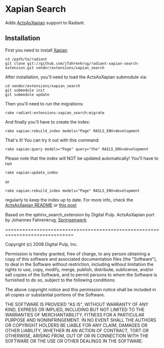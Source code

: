 Xapian Search
===

Adds [ActsAsXapian](http://github.com/Overbryd/acts_as_xapian/tree/master) support to Radiant.

Installation
---

First you need to install [Xapian](http://www.locomotivation.com/blog/2008/07/23/simple-ruby-on-rails-full-text-search-using-xapian.html)

    cd /path/to/radiant
    git clone git://github.com/jfahrenkrug/radiant-xapian-search-extension.git vendor/extensions/xapian_search

After installation, you'll need to load the ActsAsXapian submodule via:

    cd vendor/extensions/xapian_search
    git submodule init
    git submodule update

Then you'll need to run the migrations:

    rake radiant:extensions:xapian_search:migrate

And finally you'll have to create the index:

    rake xapian:rebuild_index models="Page" RAILS_ENV=development

That's it! You can try it out with this command:

    rake xapian:query models="Page" query="the" RAILS_ENV=development

Please note that the index will NOT be updated automatically! You'll have to run 

    rake xapian:update_index
    
or

    rake xapian:rebuild_index models="Page" RAILS_ENV=development

regularly to keep the index up to date.
For more info, check the [ActsAsXapian README](http://github.com/Overbryd/acts_as_xapian/tree/master) or [this post](http://www.locomotivation.com/blog/2008/07/23/simple-ruby-on-rails-full-text-search-using-xapian.html)

Based on the sphinx_search_extension by Digital Pulp.
ActsAsXapian port by Johannes Fahrenkrug, [Springenwerk](http://springenwerk.com)

==============================================================================

Copyright (c) 2008 Digital Pulp, Inc.

Permission is hereby granted, free of charge, to any person obtaining a copy
of this software and associated documentation files (the "Software"), to deal
in the Software without restriction, including without limitation the rights
to use, copy, modify, merge, publish, distribute, sublicense, and/or sell
copies of the Software, and to permit persons to whom the Software is
furnished to do so, subject to the following conditions:

The above copyright notice and this permission notice shall be included in
all copies or substantial portions of the Software.

THE SOFTWARE IS PROVIDED "AS IS", WITHOUT WARRANTY OF ANY KIND, EXPRESS OR
IMPLIED, INCLUDING BUT NOT LIMITED TO THE WARRANTIES OF MERCHANTABILITY,
FITNESS FOR A PARTICULAR PURPOSE AND NONINFRINGEMENT. IN NO EVENT SHALL THE
AUTHORS OR COPYRIGHT HOLDERS BE LIABLE FOR ANY CLAIM, DAMAGES OR OTHER
LIABILITY, WHETHER IN AN ACTION OF CONTRACT, TORT OR OTHERWISE, ARISING FROM,
OUT OF OR IN CONNECTION WITH THE SOFTWARE OR THE USE OR OTHER DEALINGS IN
THE SOFTWARE.